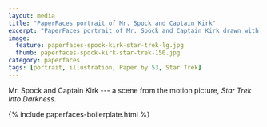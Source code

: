 ```yaml
---
layout: media
title: "PaperFaces portrait of Mr. Spock and Captain Kirk"
excerpt: "PaperFaces portrait of Mr. Spock and Captain Kirk drawn with Paper by 53 on an iPad."
image: 
  feature: paperfaces-spock-kirk-star-trek-lg.jpg
  thumb: paperfaces-spock-kirk-star-trek-150.jpg
category: paperfaces
tags: [portrait, illustration, Paper by 53, Star Trek]
---
```


Mr. Spock and Captain Kirk --- a scene from the motion picture, *Star Trek Into Darkness*.

{% include paperfaces-boilerplate.html %}